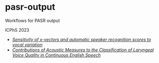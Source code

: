 # pasr-output
Workflows for PASR output

ICPhS 2023 
- [*Sensitivity of x-vectors and automatic speaker recognition scores to vocal variation*](https://github.com/uoy-research/pasr-output/tree/main/ICPhS_23_Sensitivity)
- [*Contributions of Acoustic Measures to the Classification of Laryngeal Voice Quality in Continuous English Speech*](https://github.com/uoy-research/pasr-output/tree/main/icphs_23_voicequality)
